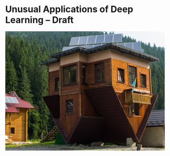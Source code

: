 # Unusual Applications of Deep Learning – Draft

![Unusual Building](https://github.com/dclipca/dclipca.github.io/raw/master/images/unusual_building.jpg)
